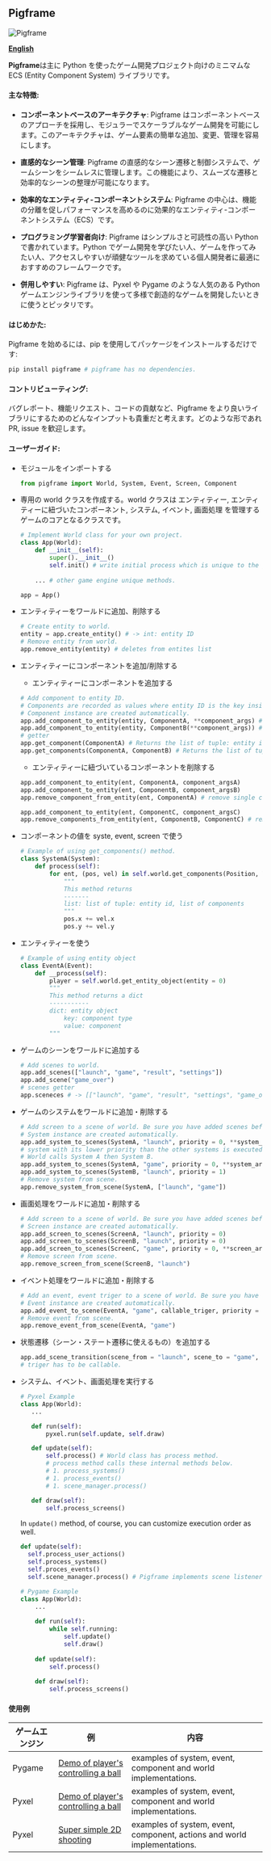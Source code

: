 ## Pigframe
![Pigframe](https://github.com/passive-radio/pigframe/blob/main/docs//images/pigframe-logo-rectangle-200x99.jpg)

<b>[English](../README.md)</b>

<b>Pigframe</b>は主に Python を使ったゲーム開発プロジェクト向けのミニマムな ECS (Entity Component System) ライブラリです。

#### 主な特徴:
- <b>コンポーネントベースのアーキテクチャ</b>: Pigframe はコンポーネントベースのアプローチを採用し、モジュラーでスケーラブルなゲーム開発を可能にします。このアーキテクチャは、ゲーム要素の簡単な追加、変更、管理を容易にします。

- <b>直感的なシーン管理</b>: Pigframe の直感的なシーン遷移と制御システムで、ゲームシーンをシームレスに管理します。この機能により、スムーズな遷移と効率的なシーンの整理が可能になります。

- <b>効率的なエンティティ-コンポーネントシステム</b>: Pigframe の中心は、機能の分離を促しパフォーマンスを高めるのに効果的なエンティティ-コンポーネントシステム（ECS）です。

- <b>プログラミング学習者向け</b>: Pigframe はシンプルさと可読性の高い Python で書かれています。Python でゲーム開発を学びたい人、ゲームを作ってみたい人、アクセスしやすいが頑健なツールを求めている個人開発者に最適におすすめのフレームワークです。

- <b>併用しやすい</b>: Pigframe は、Pyxel や Pygame のような人気のある Python ゲームエンジンライブラリを使って多様で創造的なゲームを開発したいときに使うとピッタリです。

#### はじめかた:
Pigframe を始めるには、pip を使用してパッケージをインストールするだけです:

```bash
pip install pigframe # pigframe has no dependencies.
```

#### コントリビューティング:
バグレポート、機能リクエスト、コードの貢献など、Pigframe をより良いライブラリにするためのどんなインプットも貴重だと考えます。どのような形であれ PR, issue を歓迎します。

#### ユーザーガイド:

- モジュールをインポートする
    ```python
    from pigframe import World, System, Event, Screen, Component
    ```

- 専用の world クラスを作成する。world クラスは エンティティー, エンティティーに紐づいたコンポーネント, システム, イベント, 画面処理 を管理するゲームのコアとなるクラスです。
    ```python
    # Implement World class for your own project.
    class App(World):
        def __init__(self):
            super().__init__()
            self.init() # write initial process which is unique to the game engine and the game you develop.
        
        ... # other game engine unique methods.
    
    app = App()
    ```

- エンティティーをワールドに追加、削除する
    ```python
    # Create entity to world.
    entity = app.create_entity() # -> int: entity ID
    # Remove entity from world.
    app.remove_entity(entity) # deletes from entites list
    ```

- エンティティーにコンポーネントを追加/削除する
    - エンティティーにコンポーネントを追加する
    ```python
    # Add component to entity ID.
    # Components are recorded as values where entity ID is the key inside dict.
    # Component instance are created automatically.
    app.add_component_to_entity(entity, ComponentA, **component_args) # ComponentA is not an instance of Component but type.
    app.add_component_to_entity(entity, ComponentB(**component_args)) # this is wrong way of use.
    # getter
    app.get_component(ComponentA) # Returns the list of tuple: entity id which has ComponentA, component object. -> list((int, ComponentA object))
    app.get_components(ComponentA, ComponentB) # Returns the list of tuple: entity id (which has ComponentA and ComponentB), tuple of components objects. -> list((int, (ComponentA obj, ComponentB obj)) 
    ```

    - エンティティーに紐づいているコンポーネントを削除する
    ```python
    app.add_component_to_entity(ent, ComponentA, component_argsA)
    app.add_component_to_entity(ent, ComponentB, component_argsB)
    app.remove_component_from_entity(ent, ComponentA) # remove single component instance from entity

    app.add_component_to_entity(ent, ComponentC, component_argsC)
    app.remove_components_from_entity(ent, ComponentB, ComponentC) # remove components instances from entity
    ```

- コンポーネントの値を syste, event, screen で使う
    ```python
    # Example of using get_components() method.
    class SystemA(System):
        def process(self):
            for ent, (pos, vel) in self.world.get_components(Position, Velocity):
                """
                This method returns
                -------
                list: list of tuple: entity id, list of components
                """
                pos.x += vel.x
                pos.y += vel.y
    ```

- エンティティーを使う
    ```python
    # Example of using entity object
    class EventA(Event):
        def __process(self):
            player = self.world.get_entity_object(entity = 0)
            """
            This method returns a dict
            -----------
            dict: entity object
                key: component type
                value: component
            """
    ```

- ゲームのシーンをワールドに追加する
    ```python
    # Add scenes to world.
    app.add_scenes(["launch", "game", "result", "settings"])
    app.add_scene("game_over")
    # scenes getter
    app.sceneces # -> [["launch", "game", "result", "settings", "game_over"]
    ```

- ゲームのシステムをワールドに追加・削除する
    ```python
    # Add screen to a scene of world. Be sure you have added scenes before adding screens.
    # System instance are created automatically.
    app.add_system_to_scenes(SystemA, "launch", priority = 0, **system_args)
    # system with its lower priority than the other systems is executed in advance., by default 0.
    # World calls System A then System B.
    app.add_system_to_scenes(SystemA, "game", priority = 0, **system_args)
    app.add_system_to_scenes(SystemB, "launch", priority = 1)
    # Remove system from scene.
    app.remove_system_from_scene(SystemA, ["launch", "game"])
    ```

- 画面処理をワールドに追加・削除する
    ```python
    # Add screen to a scene of world. Be sure you have added scenes before adding screens.
    # Screen instance are created automatically.
    app.add_screen_to_scenes(ScreenA, "launch", priority = 0)
    app.add_screen_to_scenes(ScreenB, "launch", priority = 0)
    app.add_screen_to_scenes(ScreenC, "game", priority = 0, **screen_args)
    # Remove screen from scene.
    app.remove_screen_from_scene(ScreenB, "launch")
    ```

- イベント処理をワールドに追加・削除する
    ```python
    # Add an event, event triger to a scene of world. Be sure you have added scenes before adding events.
    # Event instance are created automatically.
    app.add_event_to_scene(EventA, "game", callable_triger, priority = 0)
    # Remove event from scene.
    app.remove_event_from_scene(EventA, "game")
    ```

- 状態遷移（シーン・ステート遷移に使えるもの）を追加する
    ```python
    app.add_scene_transition(scene_from = "launch", scene_to = "game", triger = callable_triger)
    # triger has to be callable.
    ```

- システム、イベント、画面処理を実行する
     ```python
    # Pyxel Example
    class App(World):
        ...

        def run(self):
            pyxel.run(self.update, self.draw)

        def update(self):
            self.process() # World class has process method.
            # process method calls these internal methods below.
            # 1. process_systems()
            # 1. process_events()
            # 1. scene_manager.process()

        def draw(self):
            self.process_screens()
    ```

    In `update()` method, of course, you can customize execution order as well.
    ```python
    def update(self):
      self.process_user_actions()
      self.process_systems()
      self.proces_events()
      self.scene_manager.process() # Pigframe implements scene listener and World class use this class to manage scenes.
    ```

    ```python
    # Pygame Example
    class App(World):
        ...
        
        def run(self):
            while self.running:
                self.update()
                self.draw()
                
        def update(self):
            self.process()
        
        def draw(self):
            self.process_screens()
    ```

#### 使用例
| ゲームエンジン | 例 | 内容 |
| ---- | ----| ---- |
| Pygame | [Demo of player's controlling a ball](https://github.com/passive-radio/pigframe/tree/main/src/pigframe/examples/pygame_control_a_ball) | examples of system, event, component and world implementations. |
| Pyxel | [Demo of player's controlling a ball](https://github.com/passive-radio/pigframe/tree/main/src/pigframe/examples/pyxel_control_a_ball) | examples of system, event, component and world implementations. |
| Pyxel | [Super simple 2D shooting](https://github.com/passive-radio/pigframe/tree/main/src/pigframe/examples/pyxel_2d_shooting) | examples of system, event, component, actions and world implementations. |

